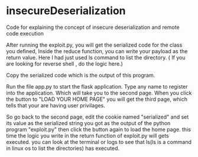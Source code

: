 # insecureDeserialization
Code for explaining the concept of insecure deserialization and remote code execution


After running the exploit.py, you will get the serialized code for the class you defined,  Inside the reduce function, you can write your payload as the return value.
Here I had just used ls command to list the directory. ( If you are looking for reverse shell , do the logic here.)

Copy the serialized code which is the output of this program.


Run the file app.py to start the flask application. 
Type any name to register into the application. Which will take you to the second page. When you click the button to "LOAD YOUR HOME PAGE" you will get the third page, which tells that your are having user privilages.

So go back to the second page, edit the cookie named "serialized" and set its value as the serialized string you got as the output of the python program "exploit.py" 
then click the button again to load the home page. this time  the logic you write in the return function of exploit.py will gets executed. you can look at the terminal or logs to see that ls(ls is a command in linux os to list the directories) has executed.